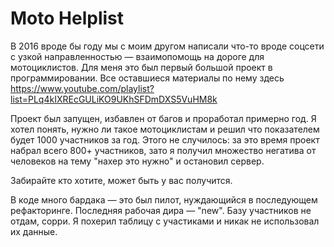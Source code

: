 # Moto Helplist


В 2016 вроде бы году мы с моим другом написали что-то вроде соцсети с узкой направленностью — взаимопомощь на дороге для мотоциклистов. Для меня это был первый большой проект в программировании.
Все оставшиеся материалы по нему здесь https://www.youtube.com/playlist?list=PLq4kIXREcGULiKO9UKhSFDmDXS5VuHM8k

Проект был запущен, избавлен от багов и проработал примерно год. Я хотел понять, нужно ли такое мотоциклистам и решил что показателем будет 1000 участников за год. 
Этого не случилось: за это время проект набрал всего 800+ участников, зато я получил множество негатива от человеков на тему "нахер это нужно" и остановил сервер.

Забирайте кто хотите, может быть у вас получится. 

В коде много бардака — это был пилот, нуждающийся в последующем рефакторинге. Последняя рабочая дира — "new".
Базу участников не отдам, сорри. Я похерил таблицу с участиками и никак не использовал их данные.
